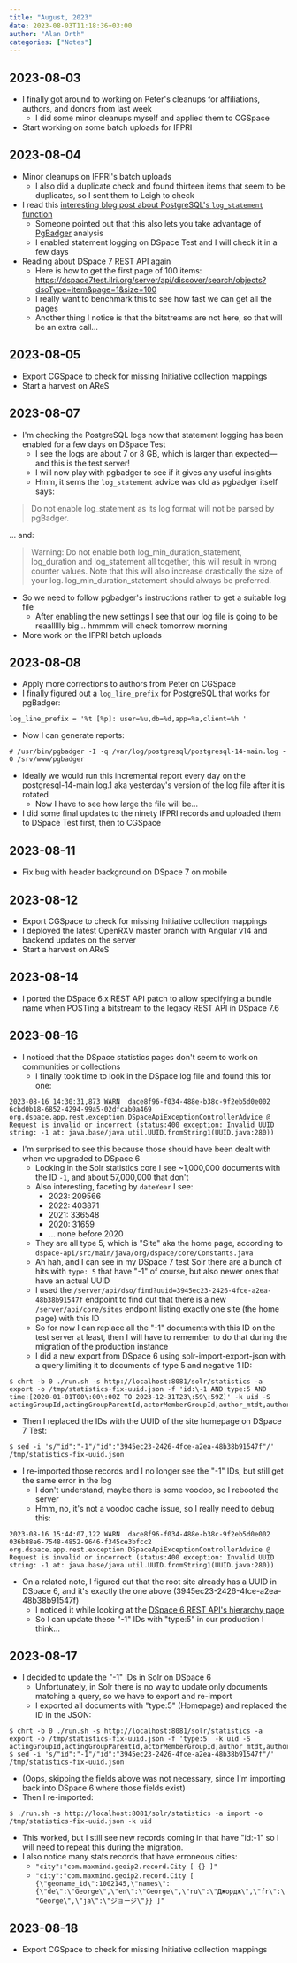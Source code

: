 ```yaml
---
title: "August, 2023"
date: 2023-08-03T11:18:36+03:00
author: "Alan Orth"
categories: ["Notes"]
---
```


## 2023-08-03

- I finally got around to working on Peter's cleanups for affiliations, authors, and donors from last week
  - I did some minor cleanups myself and applied them to CGSpace
- Start working on some batch uploads for IFPRI

<!--more-->

## 2023-08-04

- Minor cleanups on IFPRI's batch uploads
  - I also did a duplicate check and found thirteen items that seem to be duplicates, so I sent them to Leigh to check
- I read this [interesting blog post about PostgreSQL's `log_statement` function](https://www.endpointdev.com/blog/2012/06/logstatement-postgres-all-full-logging/)
  - Someone pointed out that this also lets you take advantage of [PgBadger](https://github.com/darold/pgbadger) analysis
  - I enabled statement logging on DSpace Test and I will check it in a few days
- Reading about DSpace 7 REST API again
  - Here is how to get the first page of 100 items: https://dspace7test.ilri.org/server/api/discover/search/objects?dsoType=item&page=1&size=100
  - I really want to benchmark this to see how fast we can get all the pages
  - Another thing I notice is that the bitstreams are not here, so that will be an extra call...

## 2023-08-05

- Export CGSpace to check for missing Initiative collection mappings
- Start a harvest on AReS

## 2023-08-07

- I'm checking the PostgreSQL logs now that statement logging has been enabled for a few days on DSpace Test
  - I see the logs are about 7 or 8 GB, which is larger than expected—and this is the test server!
  - I will now play with pgbadger to see if it gives any useful insights
  - Hmm, it sems the `log_statement` advice was old as pgbadger itself says:

> Do not enable log_statement as its log format will not be parsed by pgBadger.

... and:

> Warning: Do not enable both log_min_duration_statement, log_duration and log_statement all together, this will result in wrong counter values. Note that this will also increase drastically the size of your log. log_min_duration_statement should always be preferred.

- So we need to follow pgbadger's instructions rather to get a suitable log file
  - After enabling the new settings I see that our log file is going to be reaallllly big... hmmmm will check tomorrow morning
- More work on the IFPRI batch uploads

## 2023-08-08

- Apply more corrections to authors from Peter on CGSpace
- I finally figured out a `log_line_prefix` for PostgreSQL that works for pgBadger:

```console
log_line_prefix = '%t [%p]: user=%u,db=%d,app=%a,client=%h '
```

- Now I can generate reports:

```console
# /usr/bin/pgbadger -I -q /var/log/postgresql/postgresql-14-main.log -O /srv/www/pgbadger
```

- Ideally we would run this incremental report every day on the postgresql-14-main.log.1 aka yesterday's version of the log file after it is rotated
  - Now I have to see how large the file will be...
- I did some final updates to the ninety IFPRI records and uploaded them to DSpace Test first, then to CGSpace

## 2023-08-11

- Fix bug with header background on DSpace 7 on mobile

## 2023-08-12

- Export CGSpace to check for missing Initiative collection mappings
- I deployed the latest OpenRXV master branch with Angular v14 and backend updates on the server
- Start a harvest on AReS

## 2023-08-14

- I ported the DSpace 6.x REST API patch to allow specifying a bundle name when POSTing a bitstream to the legacy REST API in DSpace 7.6

## 2023-08-16

- I noticed that the DSpace statistics pages don't seem to work on communities or collections
  - I finally took time to look in the DSpace log file and found this for one:

```console
2023-08-16 14:30:31,873 WARN  dace8f96-f034-488e-b38c-9f2eb5d0e002 6cbd0b18-6852-4294-99a5-02dfcab0a469 org.dspace.app.rest.exception.DSpaceApiExceptionControllerAdvice @ Request is invalid or incorrect (status:400 exception: Invalid UUID string: -1 at: java.base/java.util.UUID.fromString1(UUID.java:280))
```

- I'm surprised to see this because those should have been dealt with when we upgraded to DSpace 6
  - Looking in the Solr statistics core I see ~1,000,000 documents with the ID `-1`, and about 57,000,000 that don't
  - Also interesting, faceting by `dateYear` I see:
    - 2023: 209566
    - 2022: 403871
    - 2021: 336548
    - 2020: 31659
    - ... none before 2020
  - They are all type 5, which is "Site" aka the home page, according to `dspace-api/src/main/java/org/dspace/core/Constants.java`
  - Ah hah, and I can see in my DSpace 7 test Solr there are a bunch of hits with `type: 5` that have "-1" of course, but also newer ones that have an actual UUID
  - I used the `/server/api/dso/find?uuid=3945ec23-2426-4fce-a2ea-48b38b91547f` endpoint to find out that there is a new `/server/api/core/sites` endpoint listing exactly one site (the home page) with this ID
  - So for now I can replace all the "-1" documents with this ID on the test server at least, then I will have to remember to do that during the migration of the production instance
  - I did a new export from DSpace 6 using solr-import-export-json with a query limiting it to documents of type 5 and negative 1 ID:

```console
$ chrt -b 0 ./run.sh -s http://localhost:8081/solr/statistics -a export -o /tmp/statistics-fix-uuid.json -f 'id:\-1 AND type:5 AND time:[2020-01-01T00\:00\:00Z TO 2023-12-31T23\:59\:59Z]' -k uid -S actingGroupId,actingGroupParentId,actorMemberGroupId,author_mtdt,author_mtdt_search,bitstreamCount,bitstreamId,complete_query,complete_query_search,containerBitstream,containerCollection,containerCommunity,containerItem,core_update_run_nb,countryCode_ngram,countryCode_search,cua_version,dateYear,dateYearMonth,file_id,filterquery,first_name,geoipcountrycode,geoIpCountryCode,group_id,group_map,group_name,ip_ngram,ip_search,isArchived,isInternal,iso_mtdt,iso_mtdt_search,isWithdrawn,last_name,name,ngram_query_search,ngram_simplequery_search,orphaned,parent_count,p_communities_id,p_communities_map,p_communities_name,p_group_id,p_group_map,p_group_name,range,rangeDescription,rangeDescription_ngram,rangeDescription_search,range_ngram,range_search,referrer_ngram,referrer_search,simple_query,simple_query_search,solr_update_time_stamp,storage_nb_of_bitstreams,storage_size,storage_statistics_type,subject_mtdt,subject_mtdt_search,text,userAgent_ngram,userAgent_search,version_id,workflowItemId
```

- Then I replaced the IDs with the UUID of the site homepage on DSpace 7 Test:

```console
$ sed -i 's/"id":"-1"/"id":"3945ec23-2426-4fce-a2ea-48b38b91547f"/' /tmp/statistics-fix-uuid.json
```

- I re-imported those records and I no longer see the "-1" IDs, but still get the same error in the log
  - I don't understand, maybe there is some voodoo, so I rebooted the server
  - Hmm, no, it's not a voodoo cache issue, so I really need to debug this:

```console
2023-08-16 15:44:07,122 WARN  dace8f96-f034-488e-b38c-9f2eb5d0e002 036b88e6-7548-4852-9646-f345ce3bfcc2 org.dspace.app.rest.exception.DSpaceApiExceptionControllerAdvice @ Request is invalid or incorrect (status:400 exception: Invalid UUID string: -1 at: java.base/java.util.UUID.fromString1(UUID.java:280))
```

- On a related note, I figured out that the root site already has a UUID in DSpace 6, and it's exactly the one above (3945ec23-2426-4fce-a2ea-48b38b91547f)
  - I noticed it while looking at the [DSpace 6 REST API's hierarchy page](https://cgspace.cgiar.org/rest/hierarchy)
  - So I can update these "-1" IDs with "type:5" in our production I think...

## 2023-08-17

- I decided to update the "-1" IDs in Solr on DSpace 6
  - Unfortunately, in Solr there is no way to update only documents matching a query, so we have to export and re-import
  - I exported all documents with "type:5" (Homepage) and replaced the ID in the JSON:

```console
$ chrt -b 0 ./run.sh -s http://localhost:8081/solr/statistics -a export -o /tmp/statistics-fix-uuid.json -f 'type:5' -k uid -S actingGroupId,actingGroupParentId,actorMemberGroupId,author_mtdt,author_mtdt_search,bitstreamCount,bitstreamId,complete_query,complete_query_search,containerBitstream,containerCollection,containerCommunity,containerItem,core_update_run_nb,countryCode_ngram,countryCode_search,cua_version,dateYear,dateYearMonth,file_id,filterquery,first_name,geoipcountrycode,geoIpCountryCode,group_id,group_map,group_name,ip_ngram,ip_search,isArchived,isInternal,iso_mtdt,iso_mtdt_search,isWithdrawn,last_name,name,ngram_query_search,ngram_simplequery_search,orphaned,parent_count,p_communities_id,p_communities_map,p_communities_name,p_group_id,p_group_map,p_group_name,range,rangeDescription,rangeDescription_ngram,rangeDescription_search,range_ngram,range_search,referrer_ngram,referrer_search,simple_query,simple_query_search,solr_update_time_stamp,storage_nb_of_bitstreams,storage_size,storage_statistics_type,subject_mtdt,subject_mtdt_search,text,userAgent_ngram,userAgent_search,version_id,workflowItemId
$ sed -i 's/"id":"-1"/"id":"3945ec23-2426-4fce-a2ea-48b38b91547f"/' /tmp/statistics-fix-uuid.json 
```

- (Oops, skipping the fields above was not necessary, since I'm importing back into DSpace 6 where those fields exist)
- Then I re-imported:

```
$ ./run.sh -s http://localhost:8081/solr/statistics -a import -o /tmp/statistics-fix-uuid.json -k uid
```

- This worked, but I still see new records coming in that have "id:-1" so I will need to repeat this during the migration.
- I also notice many stats records that have erroneous cities:
  - `"city":"com.maxmind.geoip2.record.City [ {} ]"`
  - `"city":"com.maxmind.geoip2.record.City [ {\"geoname_id\":1002145,\"names\":{\"de\":\"George\",\"en\":\"George\",\"ru\":\"Джордж\",\"fr\":\"George\",\"ja\":\"ジョージ\"}} ]"`

## 2023-08-18

- Export CGSpace to check for missing Initiative collection mappings

<!-- vim: set sw=2 ts=2: -->
